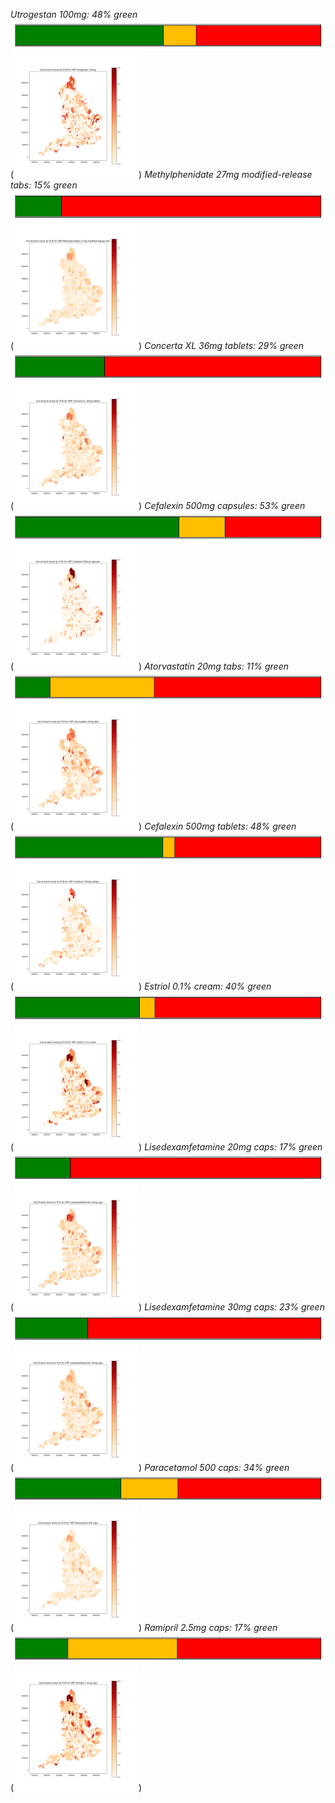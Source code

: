*Utrogestan 100mg: 48% green*
![bar chart](././product_11763511000001102_stock_levels.png)
([<img src='./heatmap_11763511000001102.png' width='200'>](./heatmap_11763511000001102.png))
*Methylphenidate 27mg modified-release tabs: 15% green*
![bar chart](././product_36124211000001103_stock_levels.png)
([<img src='./heatmap_36124211000001103.png' width='200'>](./heatmap_36124211000001103.png))
*Concerta XL 36mg tablets: 29% green*
![bar chart](././product_36124511000001100_stock_levels.png)
([<img src='./heatmap_36124511000001100.png' width='200'>](./heatmap_36124511000001100.png))
*Cefalexin 500mg capsules: 53% green*
![bar chart](././product_39694811000001102_stock_levels.png)
([<img src='./heatmap_39694811000001102.png' width='200'>](./heatmap_39694811000001102.png))
*Atorvastatin 20mg tabs: 11% green*
![bar chart](././product_39733011000001106_stock_levels.png)
([<img src='./heatmap_39733011000001106.png' width='200'>](./heatmap_39733011000001106.png))
*Cefalexin 500mg tablets: 48% green*
![bar chart](././product_39735911000001106_stock_levels.png)
([<img src='./heatmap_39735911000001106.png' width='200'>](./heatmap_39735911000001106.png))
*Estriol 0.1% cream: 40% green*
![bar chart](././product_41896911000001100_stock_levels.png)
([<img src='./heatmap_41896911000001100.png' width='200'>](./heatmap_41896911000001100.png))
*Lisedexamfetamine 20mg caps: 17% green*
![bar chart](././product_42013311000001109_stock_levels.png)
([<img src='./heatmap_42013311000001109.png' width='200'>](./heatmap_42013311000001109.png))
*Lisedexamfetamine 30mg caps: 23% green*
![bar chart](././product_42013411000001102_stock_levels.png)
([<img src='./heatmap_42013411000001102.png' width='200'>](./heatmap_42013411000001102.png))
*Paracetamol 500 caps: 34% green*
![bar chart](././product_42109411000001106_stock_levels.png)
([<img src='./heatmap_42109411000001106.png' width='200'>](./heatmap_42109411000001106.png))
*Ramipril 2.5mg caps: 17% green*
![bar chart](././product_42381411000001102_stock_levels.png)
([<img src='./heatmap_42381411000001102.png' width='200'>](./heatmap_42381411000001102.png))